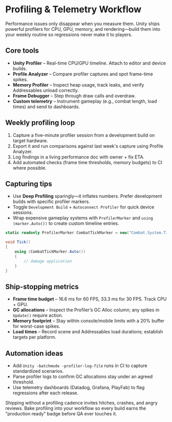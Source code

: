 # Profiling & Telemetry Workflow

Performance issues only disappear when you measure them. Unity ships powerful profilers for CPU,
GPU, memory, and rendering—build them into your weekly routine so regressions never make it to
players.

## Core tools

- **Unity Profiler** – Real-time CPU/GPU timeline. Attach to editor and device builds.
- **Profile Analyzer** – Compare profiler captures and spot frame-time spikes.
- **Memory Profiler** – Inspect heap usage, track leaks, and verify Addressables unload correctly.
- **Frame Debugger** – Step through draw calls and overdraw.
- **Custom telemetry** – Instrument gameplay (e.g., combat length, load times) and send to
  dashboards.

## Weekly profiling loop

1. Capture a five-minute profiler session from a development build on target hardware.
2. Export it and run comparisons against last week's capture using Profile Analyzer.
3. Log findings in a living performance doc with owner + fix ETA.
4. Add automated checks (frame time thresholds, memory budgets) to CI where possible.

## Capturing tips

- Use **Deep Profiling** sparingly—it inflates numbers. Prefer development builds with specific
  profiler markers.
- Toggle `Development Build` + `Autoconnect Profiler` for quick device sessions.
- Wrap expensive gameplay systems with `ProfilerMarker` and `using (marker.Auto())` to create custom
  timeline entries.

```csharp
static readonly ProfilerMarker CombatTickMarker = new("Combat.System.Tick");

void Tick()
{
    using (CombatTickMarker.Auto())
    {
        // damage application
    }
}
```

## Ship-stopping metrics

- **Frame time budget** – 16.6 ms for 60 FPS, 33.3 ms for 30 FPS. Track CPU + GPU.
- **GC allocations** – Inspect the Profiler’s GC Alloc column; any spikes in `Update()` require
  action.
- **Memory footprint** – Stay within console/mobile limits with a 20% buffer for worst-case spikes.
- **Load times** – Record scene and Addressables load durations; establish targets per platform.

## Automation ideas

- Add `Unity -batchmode -profiler-log-file` runs in CI to capture standardized scenarios.
- Parse profiler logs to confirm GC allocations stay under an agreed threshold.
- Use telemetry dashboards (Datadog, Grafana, PlayFab) to flag regressions after each release.

Shipping without a profiling cadence invites hitches, crashes, and angry reviews. Bake profiling
into your workflow so every build earns the "production ready" badge before QA ever touches it.
